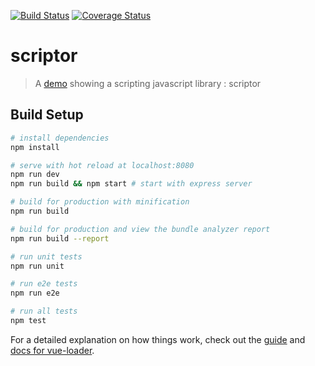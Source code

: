 [![Build Status](https://travis-ci.org/AdrienEtienne/scriptor.svg?branch=develop)](https://travis-ci.org/AdrienEtienne/scriptor) [![Coverage Status](https://coveralls.io/repos/github/AdrienEtienne/scriptor/badge.svg?branch=develop)](https://coveralls.io/github/AdrienEtienne/scriptor?branch=develop)

# scriptor

> A <a href="https://scriptor-demo.herokuapp.com">demo</a> showing a scripting javascript library : scriptor



## Build Setup

``` bash
# install dependencies
npm install

# serve with hot reload at localhost:8080
npm run dev
npm run build && npm start # start with express server

# build for production with minification
npm run build

# build for production and view the bundle analyzer report
npm run build --report

# run unit tests
npm run unit

# run e2e tests
npm run e2e

# run all tests
npm test
```

For a detailed explanation on how things work, check out the [guide](http://vuejs-templates.github.io/webpack/) and [docs for vue-loader](http://vuejs.github.io/vue-loader).
